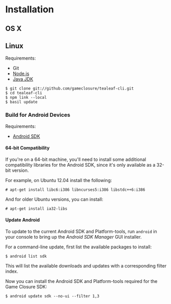 # Installation

## OS X



## Linux

Requirements:

* Git
* [Node.js](http://nodejs.org/)
* [Java JDK](http://www.oracle.com/technetwork/java/javase/downloads/index.html)

~~~
$ git clone git://github.com/gameclosure/tealeaf-cli.git
$ cd tealeaf-cli
$ npm link --local
$ basil update
~~~

### Build for Android Devices

Requirements:

* [Android SDK](http://developer.android.com/sdk/index.html)

#### 64-bit Compatibility

If you're on a 64-bit machine, you'll need to install some
additional compatibility libraries for the Android SDK,
since it's only available as a 32-bit version.

For example, on Ubuntu 12.04 install the following:

`# apt-get install libc6:i386 libncurses5:i386 libstdc++6:i386`

And for older Ubuntu versions, you can install:

`# apt-get install ia32-libs`

#### Update Android

To update to the current Android SDK and Platform-tools, run
`android` in your console to bring up the *Android SDK
Manager* GUI installer.

For a command-line update, first list the available packages
to install:

`$ android list sdk`

This will list the available downloads and updates with a
corresponding filter index.

Now you can install the Android SDK and Platform-tools
required for the Game Closure SDK:

`$ android update sdk --no-ui --filter 1,3`
